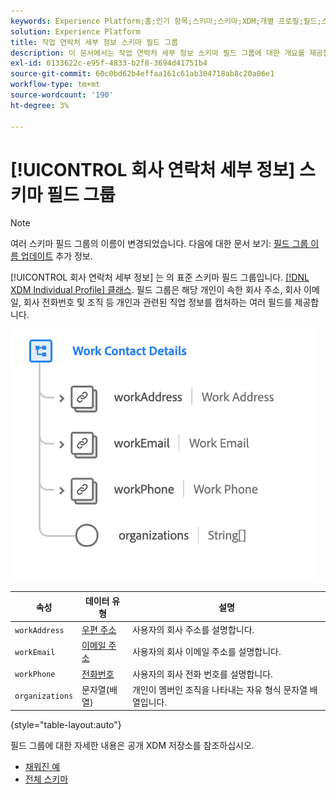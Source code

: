 ```yaml
---
keywords: Experience Platform;홈;인기 항목;스키마;스키마;XDM;개별 프로필;필드;스키마;스키마;스키마 디자인;mixin;mixins;작업 세부 정보;프로필 작업;
solution: Experience Platform
title: 작업 연락처 세부 정보 스키마 필드 그룹
description: 이 문서에서는 작업 연락처 세부 정보 스키마 필드 그룹에 대한 개요를 제공합니다.
exl-id: 0133622c-e95f-4833-b2f8-3694d41751b4
source-git-commit: 60c0bd62b4effaa161c61ab304718ab8c20a06e1
workflow-type: tm+mt
source-wordcount: '190'
ht-degree: 3%

---
```



# [!UICONTROL 회사 연락처 세부 정보] 스키마 필드 그룹

>[!NOTE]
>
>여러 스키마 필드 그룹의 이름이 변경되었습니다. 다음에 대한 문서 보기: [필드 그룹 이름 업데이트](../name-updates.md) 추가 정보.

[!UICONTROL 회사 연락처 세부 정보] 는 의 표준 스키마 필드 그룹입니다. [[!DNL XDM Individual Profile] 클래스](../../classes/individual-profile.md). 필드 그룹은 해당 개인이 속한 회사 주소, 회사 이메일, 회사 전화번호 및 조직 등 개인과 관련된 직업 정보를 캡처하는 여러 필드를 제공합니다.

![](../../images/field-groups/work-contact-details.png)

| 속성 | 데이터 유형 | 설명 |
| --- | --- | --- |
| `workAddress` | [우편 주소](../../data-types/postal-address.md) | 사용자의 회사 주소를 설명합니다. |
| `workEmail` | [이메일 주소](../../data-types/email-address.md) | 사용자의 회사 이메일 주소를 설명합니다. |
| `workPhone` | [전화번호](../../data-types/phone-number.md) | 사용자의 회사 전화 번호를 설명합니다. |
| `organizations` | 문자열(배열) | 개인이 멤버인 조직을 나타내는 자유 형식 문자열 배열입니다. |

{style="table-layout:auto"}

필드 그룹에 대한 자세한 내용은 공개 XDM 저장소를 참조하십시오.

* [채워진 예](https://github.com/adobe/xdm/blob/master/components/fieldgroups/profile/profile-work-details.example.1.json)
* [전체 스키마](https://github.com/adobe/xdm/blob/master/components/fieldgroups/profile/profile-work-details.schema.json)

